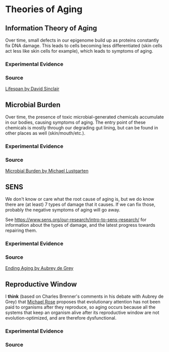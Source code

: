 # Theories of Aging

## Information Theory of Aging

Over time, small defects in our epigenome build up as proteins constantly fix
DNA damage.  This leads to cells becoming less differentiated (skin cells act
less like skin cells for example), which leads to symptoms of aging.

### Experimental Evidence

### Source

[Lifespan by David Sinclair](https://lifespanbook.com/)

## Microbial Burden

Over time, the presence of toxic microbial-generated chemicals accumulate in
our bodies, causing symptoms of aging. The entry point of these chemicals is
mostly through our degrading gut lining, but can be found in other places as
well (skin/mouth/etc.).

### Experimental Evidence

### Source

[Microbial Burden by Michael Lustgarten](https://michaellustgarten.com/2016/11/18/microbial-burden-a-major-cause-of-aging-and-age-related-disease/)

## SENS

We don't know or care what the root cause of aging is, but we do know there are
(at least) 7 types of damage that it causes. If we can fix those, probably the
negative symptoms of aging will go away.

See https://www.sens.org/our-research/intro-to-sens-research/ for information
about the types of damage, and the latest progress towards repairing them.

### Experimental Evidence

### Source

[Ending Aging by Aubrey de Grey](https://en.wikipedia.org/wiki/Ending_Aging)

## Reproductive Window

I **think** (based on Charles Brenner's comments in his debate with Aubrey de
Grey) that [Michael Rose](https://en.wikipedia.org/wiki/Michael_R._Rose)
proposes that evolutionary attention has not been paid to organisms after they
reproduce, so aging occurs because all the systems that keep an organism alive
after its reproductive window are not evolution-optimized, and are therefore
dysfunctional.

### Experimental Evidence

### Source

